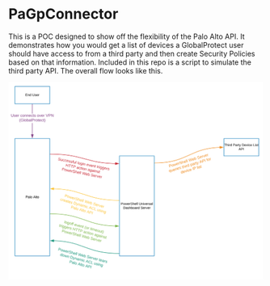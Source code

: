 # PaGpConnector

This is a POC designed to show off the flexibility of the Palo Alto API. It demonstrates how you would get a list of devices a GlobalProtect user should have access to from a third party and then create Security Policies based on that information. Included in this repo is a script to simulate the third party API. The overall flow looks like this.


[![workflow](https://github.com/LockstepGroup/PaGpConnector/raw/master/PaGpConnector.svg?sanitize=true)](https://www.lucidchart.com/documents/view/d9158de1-24bc-4a1a-b429-9acb45e1f0aa)